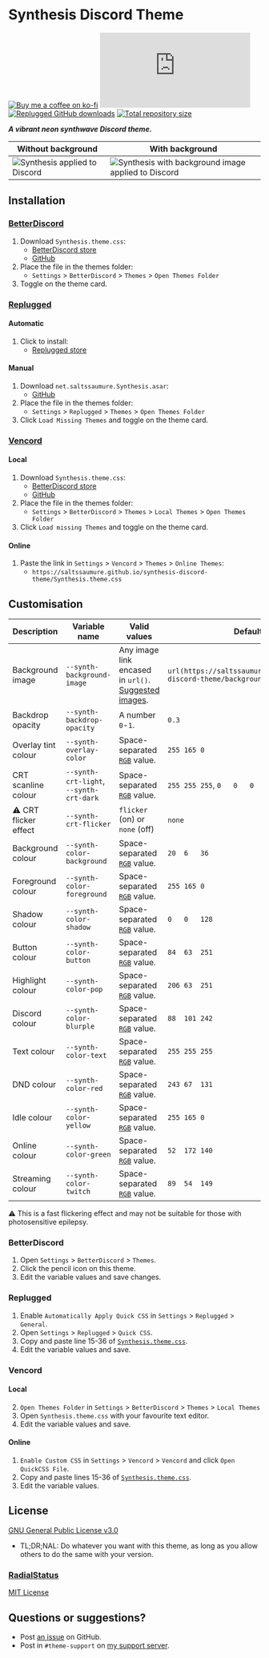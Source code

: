 [backgroundless]: https://user-images.githubusercontent.com/29710355/187690344-9369a7a6-a424-48af-a020-bc9582b1d3ee.png
[backgrounded]: https://user-images.githubusercontent.com/29710355/188302911-efd255ea-77f6-4f62-9aea-37159406e7f3.png

[css-color]:        https://developer.mozilla.org/en-US/docs/Web/CSS/color_value/rgb
[discord]:          https://discord.gg/uy8nKQVatp

[BetterDiscord]:    https://betterdiscord.app/
[Replugged]:        https://replugged.dev/
[Vencord]:          https://github.com/Vendicated/Vencord

[shield-donate]:    https://img.shields.io/badge/Donate-ko--fi-orange?style=flat-square&logo=kofi&logoColor=orange
[ko-fi]:            https://ko-fi.com/saltssaumure "Buy me a coffee!"

[shield-bd-dl]:     https://img.shields.io/github/downloads/Saltssaumure/synthesis-discord-theme/Synthesis.theme.css?color=purple&label=Downloads&style=flat-square
[shield-asar-dl]:   https://img.shields.io/github/downloads/Saltssaumure/synthesis-discord-theme/net.saltssaumure.Synthesis.asar?color=purple&label=Downloads&style=flat-square
[shield-repo-size]: https://img.shields.io/github/repo-size/Saltssaumure/synthesis-discord-theme?label=Repository&style=flat-square

[github]:           https://github.com/Saltssaumure/synthesis-discord-theme
[license]:          https://github.com/Saltssaumure/synthesis-discord-theme/blob/main/LICENSE
[issues]:           https://github.com/Saltssaumure/synthesis-discord-theme/issues
[.theme.css]:       https://github.com/Saltssaumure/synthesis-discord-theme/blob/main/Synthesis.theme.css

[release-bd]:       https://betterdiscord.app/theme/?id=770 "BetterDiscord store page"
[release-bd-gh]:    https://github.com/Saltssaumure/synthesis-discord-theme/releases/latest/download/Synthesis.theme.css "Latest Synthesis.theme.css"
[release-rp]:       https://replugged.dev/store/net.saltssaumure.Synthesis "Replugged store page"
[release-rp-gh]:    https://github.com/Saltssaumure/synthesis-discord-theme/releases/latest/download/net.saltssaumure.Synthesis.asar "Latest net.saltssaumure.Synthesis.asar"

[backgrounds]:      https://github.com/Saltssaumure/synthesis-discord-theme/tree/main/backgrounds

# Synthesis Discord Theme
[![Buy me a coffee on ko-fi][shield-donate]][ko-fi]
[![BetterDiscord GitHub downloads][shield-bd-dl]][release-bd-gh]
[![Replugged GitHub downloads][shield-asar-dl]][release-rp-gh]
[![Total repository size][shield-repo-size]][github]

***A vibrant neon synthwave Discord theme.***

| Without background                              | With background                                                     |
| ----------------------------------------------- | ------------------------------------------------------------------- |
| ![Synthesis applied to Discord][backgroundless] | ![Synthesis with background image applied to Discord][backgrounded] |

## Installation

### [BetterDiscord][BetterDiscord]
1. Download `Synthesis.theme.css`:
    - [BetterDiscord store][release-bd]
    - [GitHub][release-bd-gh]
2. Place the file in the themes folder:
    - `Settings` > `BetterDiscord` > `Themes` > `Open Themes Folder`
3. Toggle on the theme card.

### [Replugged][Replugged]
#### Automatic
1. Click to install:
    - [Replugged store][release-rp]
#### Manual
1. Download `net.saltssaumure.Synthesis.asar`:
    - [GitHub][release-rp-gh]
2. Place the file in the themes folder:
    - `Settings` > `Replugged` > `Themes` > `Open Themes Folder`
3. Click `Load Missing Themes` and toggle on the theme card.

### [Vencord][Vencord]
#### Local
1. Download `Synthesis.theme.css`:
    - [BetterDiscord store][release-bd]
    - [GitHub][release-bd-gh]
2. Place the file in the themes folder:
    - `Settings` > `BetterDiscord` > `Themes` > `Local Themes` > `Open Themes Folder`
3. Click `Load missing Themes` and toggle on the theme card.
#### Online
1. Paste the link in `Settings` > `Vencord` > `Themes` > `Online Themes`:
    - `https://saltssaumure.github.io/synthesis-discord-theme/Synthesis.theme.css`

## Customisation

| Description                | Variable name                           | Valid values                                                        | Default value                                                                          |
| -------------------------- | --------------------------------------- | ------------------------------------------------------------------- | -------------------------------------------------------------------------------------- |
| Background image           | `--synth-background-image`              | Any image link encased in `url()`. [Suggested images][backgrounds]. | `url(https://saltssaumure.github.io/synthesis-discord-theme/backgrounds/default.avif)` |
| Backdrop opacity           | `--synth-backdrop-opacity`              | A number `0`-`1`.                                                   | `0.3`                                                                                  |
| Overlay tint colour        | `--synth-overlay-color`                 | Space-separated [`RGB`][css-color] value.                           | `255 165 0  `                                                                          |
| CRT scanline colour        | `--synth-crt-light`, `--synth-crt-dark` | Space-separated [`RGB`][css-color] value.                           | `255 255 255`, `0   0   0`                                                             |
| &#9888; CRT flicker effect | `--synth-crt-flicker`                   | `flicker` (on) or `none` (off)                                      | `none`                                                                                 |
| Background colour          | `--synth-color-background`              | Space-separated [`RGB`][css-color] value.                           | `20  6   36 `                                                                          |
| Foreground colour          | `--synth-color-foreground`              | Space-separated [`RGB`][css-color] value.                           | `255 165 0  `                                                                          |
| Shadow colour              | `--synth-color-shadow`                  | Space-separated [`RGB`][css-color] value.                           | `0   0   128`                                                                          |
| Button colour              | `--synth-color-button`                  | Space-separated [`RGB`][css-color] value.                           | `84  63  251`                                                                          |
| Highlight colour           | `--synth-color-pop`                     | Space-separated [`RGB`][css-color] value.                           | `206 63  251`                                                                          |
| Discord colour             | `--synth-color-blurple`                 | Space-separated [`RGB`][css-color] value.                           | `88  101 242`                                                                          |
| Text colour                | `--synth-color-text`                    | Space-separated [`RGB`][css-color] value.                           | `255 255 255`                                                                          |
| DND colour                 | `--synth-color-red`                     | Space-separated [`RGB`][css-color] value.                           | `243 67  131`                                                                          |
| Idle colour                | `--synth-color-yellow`                  | Space-separated [`RGB`][css-color] value.                           | `255 165 0  `                                                                          |
| Online colour              | `--synth-color-green`                   | Space-separated [`RGB`][css-color] value.                           | `52  172 140`                                                                          |
| Streaming colour           | `--synth-color-twitch`                  | Space-separated [`RGB`][css-color] value.                           | `89  54  149`                                                                          |

&#9888; This is a fast flickering effect and may not be suitable for those with photosensitive epilepsy.

### BetterDiscord
1. Open `Settings` > `BetterDiscord` > `Themes`.
2. Click the pencil icon on this theme.
3. Edit the variable values and save changes.

### Replugged
1. Enable `Automatically Apply Quick CSS` in `Settings` > `Replugged` > `General`.
1. Open `Settings` > `Replugged` > `Quick CSS`.
3. Copy and paste line 15-36 of [`Synthesis.theme.css`][.theme.css].
3. Edit the variable values and save.

### Vencord
#### Local
2. `Open Themes Folder` in `Settings` > `BetterDiscord` > `Themes` > `Local Themes`
3. Open `Synthesis.theme.css` with your favourite text editor.
4. Edit the variable values and save.
#### Online
1. `Enable Custom CSS` in `Settings` > `Vencord` > `Vencord` and click `Open QuickCSS File`.
2. Copy and paste lines 15-36 of [`Synthesis.theme.css`][.theme.css].
3. Edit the variable values.

## License
[GNU General Public License v3.0][license]
- <span title="Too long; didn't read; not a lawyer">TL;DR;NAL</span>: Do whatever you want with this theme, as long as you allow others to do the same with your version.
### [RadialStatus](https://github.com/DiscordStyles/RadialStatus)
[MIT License](https://github.com/DiscordStyles/RadialStatus/blob/master/LICENSE.md)

## Questions or suggestions?
- Post [an issue][issues] on GitHub.
- Post in `#theme-support` on [my support server][discord].